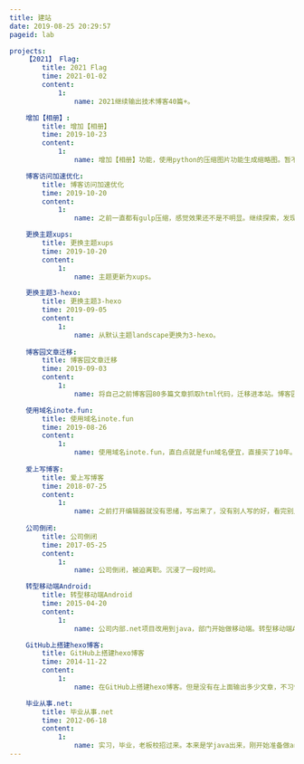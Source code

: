 ```yaml
---
title: 建站
date: 2019-08-25 20:29:57
pageid: lab

projects:
	【2021】 Flag:
        title: 2021 Flag
        time: 2021-01-02
        content:
            1:
                name: 2021继续输出技术博客40篇+。

    增加【相册】:
        title: 增加【相册】
        time: 2019-10-23
        content:
            1:
                name: 增加【相册】功能，使用python的压缩图片功能生成缩略图。暂不支持图片放大查看，只能右键查看链接查看高清大图。

    博客访问加速优化:
        title: 博客访问加速优化
        time: 2019-10-20
        content:
            1:
                name: 之前一直都有gulp压缩，感觉效果还不是不明显。继续探索，发现Hexo 的两个插件 hexo-service-worker、hexo-filter-optimize 。果断入手实施了。

    更换主题xups:
        title: 更换主题xups
        time: 2019-10-20
        content:
            1:
                name: 主题更新为xups。

    更换主题3-hexo:
        title: 更换主题3-hexo
        time: 2019-09-05
        content:
            1:
                name: 从默认主题landscape更换为3-hexo。
				
    博客园文章迁移:
        title: 博客园文章迁移
        time: 2019-09-03
        content:
            1:
                name: 将自己之前博客园80多篇文章抓取html代码，迁移进本站。博客园停止更新。

    使用域名inote.fun:
        title: 使用域名inote.fun
        time: 2019-08-26
        content: 
            1:        
                name: 使用域名inote.fun，直白点就是fun域名便宜，直接买了10年。i-爱，note-笔记，fun-有趣（inote.fun）
				
    爱上写博客:
        title: 爱上写博客
        time: 2018-07-25
        content: 
            1:        
                name: 之前打开编辑器就没有思绪，写出来了，没有别人写的好，看完别人的感觉懂了，就不想写。觉得会重复。现在意识到只有写的过程中，然后反复查资料验证过程，你会学到更多。
				
    公司倒闭:
        title: 公司倒闭
        time: 2017-05-25
        content: 
            1:        
                name: 公司倒闭，被迫离职。沉浸了一段时间。

    转型移动端Android:
        title: 转型移动端Android
        time: 2015-04-20
        content: 
            1:        
                name: 公司内部.net项目改用到java，部门开始做移动端。转型移动端Android,都是一帮菜鸟，担任app组leader。

    GitHub上搭建hexo博客:
        title: GitHub上搭建hexo博客
        time: 2014-11-22
        content: 
            1:        
                name: 在GitHub上搭建hexo博客。但是没有在上面输出多少文章，不习惯，还是习惯富文本编辑框。 

    毕业从事.net:
        title: 毕业从事.net
        time: 2012-06-18
        content: 
            1:        
                name: 实习，毕业，老板校招过来。本来是学java出来，刚开始准备做android，最后因为招了一个培训出来的做安卓，我就做.net web。公司三个人：1个安卓，两个.net。做了三年，感觉自己无所不能。				
---
```

